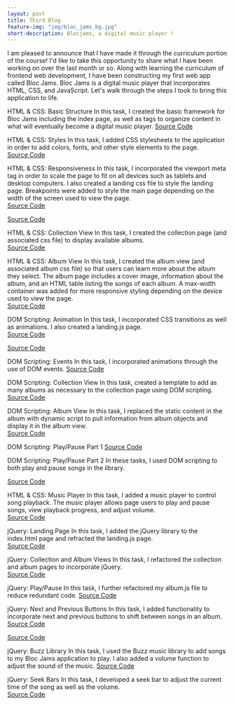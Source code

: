 ```yaml
---
layout: post
title: Third Blog
feature-img: "img/bloc_jams_bg.jpg"
short-description: Blocjams, a digital music player !
---
```


I am pleased to announce that I have made it through the curriculum portion of the course!  I'd like to take this opportunity to share what I have been working on over the last month or so.  Along with learning the curriculum of frontend web development, I have been constructing my first web app called Bloc Jams.  Bloc Jams is a digital music player that incorporates HTML, CSS, and JavaScript.  Let's walk through the steps I took to bring this application to life.  

HTML & CSS: Basic Structure
In this task, I created the basic framework for Bloc Jams including the index page, as well as tags to organize content in what will eventually become a digital music player.
[Source Code](https://github.com/dhelmick103/bloc-jams/commit/0f61b08b25556570a64f932613b9195e9c15729e)

HTML & CSS: Styles
In this task, I added CSS stylesheets to the application in order to add colors, fonts, and other style elements to the page.  
[Source Code](https://github.com/dhelmick103/bloc-jams/commit/378792d275f030b76c211bb4b3f3082d44693e67)

HTML & CSS: Responsiveness
In this task, I incorporated the viewport meta tag in order to scale the page to fit on all devices such as tablets and desktop computers.  I also created a landing css file to style the landing page.  Breakpoints were added to style the main page depending on the width of the screen used to view the page.  
[Source Code](https://github.com/dhelmick103/bloc-jams/commit/f9c64949a8aa3024bb06eb7a297996c235960d6a)

[Source Code](https://github.com/dhelmick103/bloc-jams/commit/4ef21cd89121b0af29d4365849003ce79f358da9)

HTML & CSS: Collection View
In this task, I created the collection page (and associated css file) to display available albums.  
[Source Code](https://github.com/dhelmick103/bloc-jams/commit/2de8b70b2917c605ca7fd9a4a2e1154640dec78b)

HTML & CSS: Album View
In this task, I created the album view (and associated album css file) so that users can learn more about the album they select.  The album page includes a cover image, information about the album, and an HTML table listing the songs of each album.  A max-width container was added for more responsive styling depending on the device used to view the page.  
[Source Code](https://github.com/dhelmick103/bloc-jams/commit/a6e60aa8766a30d9fcf73fc58ce89c72fc7d57b7)

DOM Scripting: Animation
In this task, I incorporated CSS transitions as well as animations.  I also created a landing.js page.  
[Source Code](https://github.com/dhelmick103/bloc-jams/commit/a50bddcaec74497595b86ff52153a1c1f5aaa59b)

[Source Code](https://github.com/dhelmick103/bloc-jams/commit/35b6d2e61255c4a9b982dec2463500cb2a2d6ea3)

DOM Scripting: Events
In this task, I incorporated animations through the use of DOM events.
[Source Code](https://github.com/dhelmick103/bloc-jams/commit/a347a86a7cd06195276bb5c5569026bfc924e836)

DOM Scripting: Collection View
In this task, created a template to add as many albums as necessary to the collection page using DOM scripting.  
[Source Code](https://github.com/dhelmick103/bloc-jams/commit/dc6d4ed93407f1c8858bebb27e7fc3b3305b59e9)

DOM Scripting: Album View
In this task, I replaced the static content in the album with dynamic script to pull information from album objects and display it in the album view.  
[Source Code](https://github.com/dhelmick103/bloc-jams/commit/c12986d0e7e889a73236bf36533566413eca2f1d)

DOM Scripting: Play/Pause Part 1
[Source Code](https://github.com/dhelmick103/bloc-jams/commit/dbd408403738d5313af896e29518b3c601bbb726)

DOM Scripting: Play/Pause Part 2
In these tasks, I used DOM scripting to both play and pause songs in the library.

[Source Code](https://github.com/dhelmick103/bloc-jams/commit/1aa1fa2df19c6d2bc56591927fd53bfa9203dbea)

HTML & CSS: Music Player
In this task, I added a music player to control song playback.  The music player allows page users to play and pause songs, view playback progress, and adjust volume.  
[Source Code](https://github.com/dhelmick103/bloc-jams/commit/5a0ecfda8c04bd789df77d8d56d7541961322ae5)

jQuery: Landing Page
In this task, I added the jQuery library to the index.html page and refracted the landing.js page.  
[Source Code](https://github.com/dhelmick103/bloc-jams/commit/ac9e56052ad481fde14f248bbb21dc55654ea4b5)

jQuery: Collection and Album Views
In this task, I refactored the collection and album pages to incorporate jQuery.  
[Source Code](https://github.com/dhelmick103/bloc-jams/commit/5d6ea02535c7cda12854fa5e583089ee0a736750)

jQuery: Play/Pause
In this task, I further refactored my album.js file to reduce redundant code.
[Source Code](https://github.com/dhelmick103/bloc-jams/commit/a62bf3954495b16a9b1125f1cdf77d8badcc0f1d)

jQuery: Next and Previous Buttons
In this task, I added functionality to incorporate next and previous buttons to shift between songs in an album.  
[Source Code](https://github.com/dhelmick103/bloc-jams/commit/4cb5d45784b5b9a36a2b4736192aab42f666a242)

[Source Code](https://github.com/dhelmick103/bloc-jams/commit/3e318d81b1c2ba6b1d74768212c1c12e41955072)

jQuery: Buzz Library
In this task, I used the Buzz music library to add songs to my Bloc Jams application to play.  I also added a volume function to adjust the sound of the music.
[Source Code](https://github.com/dhelmick103/bloc-jams/commit/0739cec3918f079ae73927e69847b4d64b8cb65d)

jQuery: Seek Bars
In this task, I developed a seek bar to adjust the current time of the song as well as the volume.  
[Source Code](https://github.com/dhelmick103/bloc-jams/commit/5dfc5ccd73b4ea3a47b3aa93f629b20bfa7c51c2)

